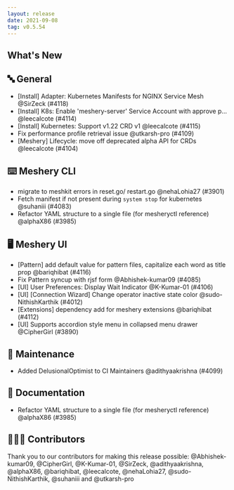 ```yaml
---
layout: release
date: 2021-09-08
tag: v0.5.54
---
```


## What's New

## 🔤 General

- [Install] Adapter: Kubernetes Manifests for NGINX Service Mesh @SirZeck (#4118)
- [Install] K8s: Enable 'meshery-server' Service Account with approve p… @leecalcote (#4114)
- [Install] Kubernetes: Support v1.22 CRD v1 @leecalcote (#4115)
- Fix performance profile retrieval issue @utkarsh-pro (#4109)
- [Meshery] Lifecycle: move off deprecated alpha API for CRDs @leecalcote (#4104)

## ⌨️ Meshery CLI

- migrate to meshkit errors in reset.go/ restart.go @nehaLohia27 (#3901)
- Fetch manifest if not present during `system stop` for kubernetes @suhaniii (#4083)
- Refactor YAML structure to a single file (for mesheryctl reference) @alphaX86 (#3985)

## 🖥 Meshery UI

- [Pattern] add default value for pattern files, capitalize each word as title prop @bariqhibat (#4116)
- Fix Pattern syncup with rjsf form @Abhishek-kumar09 (#4085)
- [UI] User Preferences: Display Wait Indicator @K-Kumar-01 (#4106)
- [UI] [Connection Wizard] Change operator inactive state color @sudo-NithishKarthik (#4012)
- [Extensions] dependency add for meshery extensions @bariqhibat (#4112)
- [UI] Supports accordion style menu in collapsed menu drawer @CipherGirl (#3890)

## 🧰 Maintenance

- Added DelusionalOptimist to CI Maintainers @adithyaakrishna (#4099)

## 📖 Documentation

- Refactor YAML structure to a single file (for mesheryctl reference) @alphaX86 (#3985)

## 👨🏽‍💻 Contributors

Thank you to our contributors for making this release possible:
@Abhishek-kumar09, @CipherGirl, @K-Kumar-01, @SirZeck, @adithyaakrishna, @alphaX86, @bariqhibat, @leecalcote, @nehaLohia27, @sudo-NithishKarthik, @suhaniii and @utkarsh-pro
